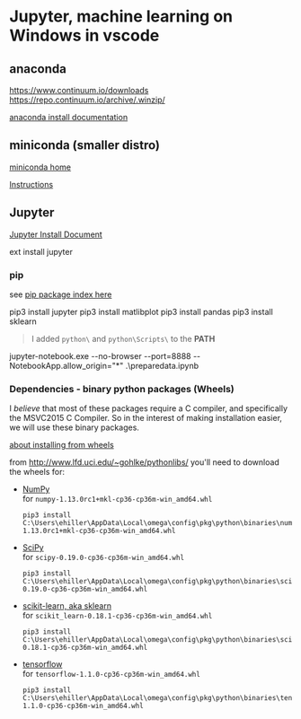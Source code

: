 # Jupyter, machine learning on Windows in vscode

## anaconda
https://www.continuum.io/downloads
https://repo.continuum.io/archive/.winzip/

[anaconda install documentation](https://docs.continuum.io/anaconda/install)

## miniconda (smaller distro)

[miniconda home](https://conda.io/miniconda.html)

[Instructions](https://conda.io/docs/install/quick.html#windows-miniconda-install)


## Jupyter

[Jupyter Install Document](http://jupyter.readthedocs.io/en/latest/install.html)

ext install jupyter

### pip

see [pip package index here](https://pypi.python.org/pypi)

pip3 install jupyter
pip3 install matlibplot
pip3 install pandas
pip3 install sklearn





> I added `python\` and `python\Scripts\` to the **PATH**

jupyter-notebook.exe --no-browser --port=8888 --NotebookApp.allow_origin=\"*\" .\preparedata.ipynb



### Dependencies - binary python packages (Wheels)

I _believe_ that most of these packages require a C compiler, and specifically the MSVC2015 C Compiler. So in the interest of making installation easier, we will use these binary packages.

[about installing from wheels](https://pip.pypa.io/en/latest/user_guide/#installing-from-wheels)

from <http://www.lfd.uci.edu/~gohlke/pythonlibs/> you'll need to download the wheels for:  
- [NumPy](http://www.lfd.uci.edu/~gohlke/pythonlibs/#numpy)  
      for `numpy‑1.13.0rc1+mkl‑cp36‑cp36m‑win_amd64.whl`

      pip3 install C:\Users\ehiller\AppData\Local\omega\config\pkg\python\binaries\numpy-1.13.0rc1+mkl-cp36-cp36m-win_amd64.whl
- [SciPy](http://www.lfd.uci.edu/~gohlke/pythonlibs/#scipy)  
      for `scipy‑0.19.0‑cp36‑cp36m‑win_amd64.whl`

      pip3 install C:\Users\ehiller\AppData\Local\omega\config\pkg\python\binaries\scipy-0.19.0-cp36-cp36m-win_amd64.whl
- [scikit-learn, aka sklearn](http://www.lfd.uci.edu/~gohlke/pythonlibs/#scikit-learn)  
      for `scikit_learn‑0.18.1‑cp36‑cp36m‑win_amd64.whl`

      pip3 install C:\Users\ehiller\AppData\Local\omega\config\pkg\python\binaries\scikit_learn-0.18.1-cp36-cp36m-win_amd64.whl

- [tensorflow](http://www.lfd.uci.edu/~gohlke/pythonlibs/#tensorflow)  
      for `tensorflow‑1.1.0‑cp36‑cp36m‑win_amd64.whl`

      pip3 install C:\Users\ehiller\AppData\Local\omega\config\pkg\python\binaries\tensorflow-1.1.0-cp36-cp36m-win_amd64.whl

